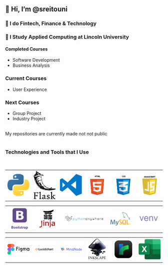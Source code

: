 ## 👋 Hi, I’m @sreitouni
### 👀 I do Fintech, Finance & Technology 
### 🌱 I Study Applied Computing at Lincoln University
#### Completed Courses
* Software Development
* Business Analysis
### Current Courses
* User Experience
### Next Courses 
* Group Project
* Industry Project

<!---
sreitouni/sreitouni is a ✨ special ✨ repository because its `README.md` (this file) appears on your GitHub profile.
You can click the Preview link to take a look at your changes.
--->

<br>
My repositories are currently made not not public
<br><br>

### Technologies and Tools that I Use

<br> 
<table>
  <tr>
    <td>
        <img src="https://raw.githubusercontent.com/sreitouni/sreitouni/main/assets/images/python.png" alt="Python" width="150" />
    </td>
    <td>
        <img src="https://raw.githubusercontent.com/sreitouni/sreitouni/main/assets/images/flask.png" alt="Flask" width="150" />
    </td>
    <td>
        <img src="https://raw.githubusercontent.com/sreitouni/sreitouni/main/assets/images/vsc.svg" alt="Visual Studio Code" width="150" />
    </td>
    <td>
        <img src="https://raw.githubusercontent.com/sreitouni/sreitouni/main/assets/images/html.png" alt="HTML" width="150" />
    </td>
    <td>
        <img src="https://raw.githubusercontent.com/sreitouni/sreitouni/main/assets/images/css.png" alt="CSS" width="150" />
    </td>
    <td>
        <img src="https://raw.githubusercontent.com/sreitouni/sreitouni/main/assets/images/javascript.png" alt="JavaScript" width="150" />
    </td>
  </tr>
</table>
<table>
  <tr>
    <td>
        <img src="https://raw.githubusercontent.com/sreitouni/sreitouni/main/assets/images/bootstrap.png" alt="Bootstrap" width="150" />
    </td>
    <td>
        <img src="https://raw.githubusercontent.com/sreitouni/sreitouni/main/assets/images/jinja2.png" alt="Jinja" width="150" />
    </td>
    <td>
        <img src="https://raw.githubusercontent.com/sreitouni/sreitouni/main/assets/images/pa.png" alt="Python Anywhere" width="250" />
    </td>
    <td>
        <img src="https://raw.githubusercontent.com/sreitouni/sreitouni/main/assets/images/mysql.png" alt="MySQL" width="150" />
    </td>
    <td>
        <img src="https://raw.githubusercontent.com/sreitouni/sreitouni/main/assets/images/venv.png" alt="Virtual Environment" width="150" />
    </td>
  </tr>
</table>
<table>
  <tr>
    <td>
        <img src="https://raw.githubusercontent.com/sreitouni/sreitouni/main/assets/images/figma.png" alt="Figma" width="150" />
    </td>
    <td>
        <img src="https://raw.githubusercontent.com/sreitouni/sreitouni/main/assets/images/lucidchart.png" alt="Lucidchart" width="150" />
    </td>
    <td>
        <img src="https://raw.githubusercontent.com/sreitouni/sreitouni/main/assets/images/mindnode.svg" alt="Mindnode" width="150" />
    </td>
    <td>
        <img src="https://raw.githubusercontent.com/sreitouni/sreitouni/main/assets/images/inkscape.png" alt="Inkscape" width="150" />
    </td>
    <td>
        <img src="https://raw.githubusercontent.com/sreitouni/sreitouni/main/assets/images/twine.png" alt="Twine" width="150" />
    </td>
    <td>
        <img src="https://raw.githubusercontent.com/sreitouni/sreitouni/main/assets/images/excel.png" alt="Exel" width="150" />
    </td>
  </tr>
</table>

